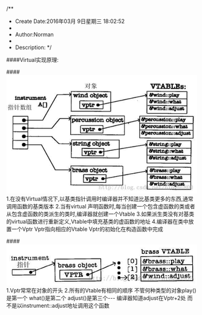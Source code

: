 /**
* Create Date:2016年03月 9日星期三 18:02:52
* 
* Author:Norman
* 
* Description: 
*/

####Virtual实现原理:

####![](./image/VirtualWorked.jpg)
    1.在没有Virtual情况下,以基类指针调用时编译器并不知道比基类更多的东西,通常调用函数的基类版本
    2.当有virtual 声明函数时,每当创建一个包含虚函数的类或者从包含虚函数的类派生的类时,编译器就创建一个Vtable
    3.如果派生类没有对基类的virtual函数进行重新定义,Vtable中填充基类的虚函数的地址
    4.编译器在类中放置一个Vptr Vptr指向相应的Vtable Vptr的初始化在构造函数中完成

####![](./image/Vptr.jpg)
    1.Vptr常常在对象的开头
    2.所有的Vtable有相同的顺序
        不管何种类型的对象play()是第一个
        what()是第二个
        adjust()是第三个--- 编译器知道adjust在Vptr+2处 而不是以instrument::adjust地址调用这个函数

